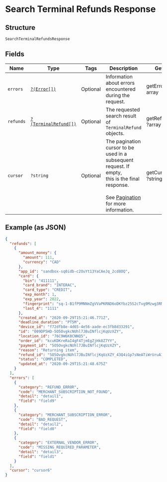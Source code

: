 
# Search Terminal Refunds Response

## Structure

`SearchTerminalRefundsResponse`

## Fields

| Name | Type | Tags | Description | Getter | Setter |
|  --- | --- | --- | --- | --- | --- |
| `errors` | [`?(Error[])`](../../doc/models/error.md) | Optional | Information about errors encountered during the request. | getErrors(): ?array | setErrors(?array errors): void |
| `refunds` | [`?(TerminalRefund[])`](../../doc/models/terminal-refund.md) | Optional | The requested search result of `TerminalRefund` objects. | getRefunds(): ?array | setRefunds(?array refunds): void |
| `cursor` | `?string` | Optional | The pagination cursor to be used in a subsequent request. If empty,<br>this is the final response.<br><br>See [Pagination](https://developer.squareup.com/docs/build-basics/common-api-patterns/pagination) for more information. | getCursor(): ?string | setCursor(?string cursor): void |

## Example (as JSON)

```json
{
  "refunds": [
    {
      "amount_money": {
        "amount": 111,
        "currency": "CAD"
      },
      "app_id": "sandbox-sq0idb-c2OuYt13YaCAeJq_2cd8OQ",
      "card": {
        "bin": "411111",
        "card_brand": "INTERAC",
        "card_type": "CREDIT",
        "exp_month": 1,
        "exp_year": 2022,
        "fingerprint": "sq-1-B1fP9MNNmZgVVaPKRND6oDKYbz25S2cTvg9Mzwg3RMTK1zT1PiGRT-AE3nTA8vSmmw",
        "last_4": "1111"
      },
      "created_at": "2020-09-29T15:21:46.771Z",
      "deadline_duration": "PT5M",
      "device_id": "f72dfb8e-4d65-4e56-aade-ec3fb8d33291",
      "id": "009DP5HD-5O5OvgkcNUhl7JBuINflcjKqUzXZY",
      "location_id": "76C9W6K8CNNQ5",
      "order_id": "kcuKDKreRaI4gF4TjmEgZjHk8Z7YY",
      "payment_id": "5O5OvgkcNUhl7JBuINflcjKqUzXZY",
      "reason": "Returning item",
      "refund_id": "5O5OvgkcNUhl7JBuINflcjKqUzXZY_43Q4iGp7sNeATiWrUruA1EYeMRUXaddXXlDDJ1EQLvb",
      "status": "COMPLETED",
      "updated_at": "2020-09-29T15:21:48.675Z"
    }
  ],
  "errors": [
    {
      "category": "REFUND_ERROR",
      "code": "MERCHANT_SUBSCRIPTION_NOT_FOUND",
      "detail": "detail1",
      "field": "field9"
    },
    {
      "category": "MERCHANT_SUBSCRIPTION_ERROR",
      "code": "BAD_REQUEST",
      "detail": "detail2",
      "field": "field0"
    },
    {
      "category": "EXTERNAL_VENDOR_ERROR",
      "code": "MISSING_REQUIRED_PARAMETER",
      "detail": "detail3",
      "field": "field1"
    }
  ],
  "cursor": "cursor6"
}
```

